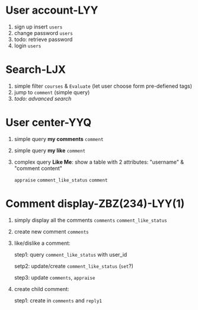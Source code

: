 # User account-LYY

1. sign up insert `users`
2. change password `users`
3. todo: retrieve password
4. login `users`

# Search-LJX

1. simple filter `courses` & `Evaluate` (let user choose form pre-defiened tags)
2. jump to `comment` (simple query)
3. *todo: advanced search*

# User center-YYQ

1. simple query **my comments** `comment`

2. simple query **my like** `comment`

3. complex query **Like Me**: show a table with 2 attributes: "username" & "comment content"

   `appraise` `comment_like_status` `comment`

# Comment display-ZBZ(234)-LYY(1)

1. simply display all the comments `comments` `comment_like_status`

2. create new comment `comments`

3. like/dislike a comment:

   step1: query `comment_like_status` with user_id

   setp2: update/create `comment_like_status` (`set`?)

   step3: update `comments`, `appraise`

4. create child comment:

   step1: create in `comments` and `reply1`
